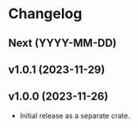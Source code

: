 # Changelog

## Next (YYYY-MM-DD)

## v1.0.1 (2023-11-29)

## v1.0.0 (2023-11-26)

- Initial release as a separate crate.
